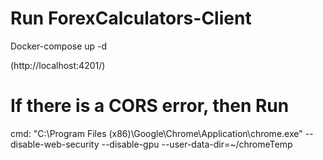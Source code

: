 # Run ForexCalculators-Client
Docker-compose up -d

(http://localhost:4201/)

# If there is a CORS error, then Run 
cmd: "C:\Program Files (x86)\Google\Chrome\Application\chrome.exe" --disable-web-security --disable-gpu --user-data-dir=~/chromeTemp